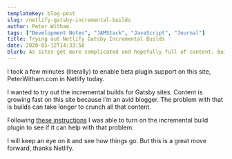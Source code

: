 ```yaml
---
templateKey: blog-post
slug: /netlify-gatsby-incremental-builds
author: Peter Witham
tags: ["Development Notes", "JAMStack", "JavaScript", "Journal"]
title: Trying out Netlify Gatsby Incremental Builds
date: 2020-05-12T14:33:58
blurb: As sites get more complicated and hopefully full of content. Builds take longer, Netlify is working on that.
---
```


I took a few minutes (literally) to enable beta plugin support on this site, PeterWitham.com in Netlify today.

I wanted to try out the incremental builds for Gatsby sites. Content is growing fast on this site because I’m an avid blogger. The problem with that is builds can take longer to crunch all that content.

Following [these instructions](https://www.netlify.com/blog/2020/04/23/enable-gatsby-incremental-builds-on-netlify/?utm_campaign=Gatsby+Builds+Promo+Email&utm_content=Gatsby+Builds+Promo+Email&utm_medium=email_action&utm_source=customer.io) I was able to turn on the incremental build plugin to see if it can help with that problem.

I will keep an eye on it and see how things go. But this is a great move forward, thanks Netlify.